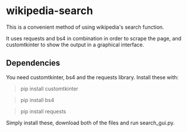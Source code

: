 # wikipedia-search
This is a convenient method of using wikipedia's search function.

It uses requests and bs4 in combination in order to scrape the page, and customtkinter to show the output in a graphical interface.

## Dependencies
You need customtkinter, bs4 and the requests library.
Install these with:
> pip install customtkinter

> pip install bs4

> pip install requests

Simply install these, download both of the files and run search_gui.py.
